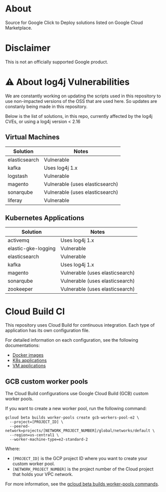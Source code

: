 # About

Source for Google Click to Deploy solutions listed on Google Cloud Marketplace.

# Disclaimer

This is not an officially supported Google product.

# :warning: About log4j Vulnerabilities

We are constantly working on updating the scripts used in this repository to use non-impacted versions of the OSS that are used here. So updates are constanly being made in this repository.

Below is the list of solutions, in this repo, currently affected by the log4j CVEs, or using a log4j version < 2.16

## Virtual Machines

| Solution | Notes |
| --- | --- |
| elasticsearch | Vulnerable |
| kafka | Uses log4j 1.x |
| logstash | Vulnerable |
| magento | Vulnerable (uses elasticsearch) |
| sonarqube | Vulnerable (uses elasticsearch) |
| liferay | Vulnerable |

## Kubernetes Applications

| Solution | Notes |
| --- | --- |
| activemq | Uses log4j 1.x |
| elastic-gke-logging | Vulnerable |
| elasticsearch | Vulnerable |
| kafka | Uses log4j 1.x |
| magento |  Vulnerable (uses elasticsearch) |
| sonarqube | Vulnerable (uses elasticsearch) |
| zookeeper | Vulnerable (uses elasticsearch) |

# Cloud Build CI

This repository uses Cloud Build for continuous integration. Each type of application has its own configuration file.

For detailed information on each configuration, see the following documentations:

*   [Docker images](docker/README.md#cloud-build-ci)
*   [K8s applications](k8s/README.md#cloud-build-ci)
*   [VM applications](vm/README.md#cloud-build-ci)

## GCB custom worker pools

The Cloud Build configurations use Google Cloud Build (GCB) custom worker pools.

If you want to create a new worker pool, run the following command:

```shell
gcloud beta builds worker-pools create gcb-workers-pool-e2 \
  --project=[PROJECT_ID] \
  --peered-network=projects/[NETWORK_PROJECT_NUMBER]/global/networks/default \
  --region=us-central1 \
  --worker-machine-type=e2-standard-2
```

Where:

*   `[PROJECT_ID]` is the GCP project ID where you want to create your custom worker pool.
*   `[NETWORK_PROJECT_NUMBER]` is the project number of the Cloud project that holds your VPC network.

For more information, see the
[gcloud beta builds worker-pools commands](https://cloud.google.com/sdk/gcloud/reference/beta/builds/worker-pools/).
